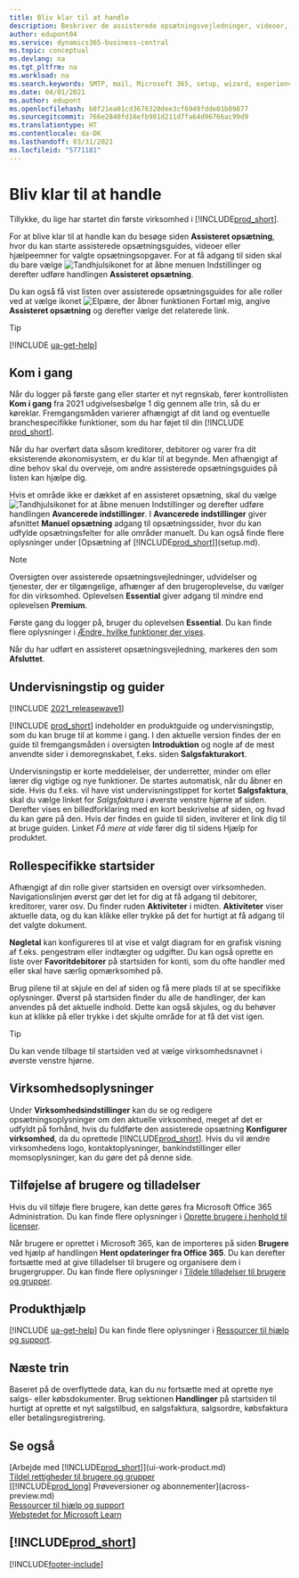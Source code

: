 ```yaml
---
title: Bliv klar til at handle
description: Beskriver de assisterede opsætningsvejledninger, videoer, Hjælp-emner og sider, der hjælper dig i gang med at bruge Business Central.
author: edupont04
ms.service: dynamics365-business-central
ms.topic: conceptual
ms.devlang: na
ms.tgt_pltfrm: na
ms.workload: na
ms.search.keywords: SMTP, mail, Microsoft 365, setup, wizard, experience
ms.date: 04/01/2021
ms.author: edupont
ms.openlocfilehash: b8f21ea01cd3676320dee3cf6949fdde01b09877
ms.sourcegitcommit: 766e2840fd16efb901d211d7fa64d96766ac99d9
ms.translationtype: HT
ms.contentlocale: da-DK
ms.lasthandoff: 03/31/2021
ms.locfileid: "5771181"
---
```

# <a name="getting-ready-for-doing-business"></a>Bliv klar til at handle

Tillykke, du lige har startet din første virksomhed i [!INCLUDE[prod_short](includes/prod_short.md)].

For at blive klar til at handle kan du besøge siden **Assisteret opsætning**, hvor du kan starte assisterede opsætningsguides, videoer eller hjælpeemner for valgte opsætningsopgaver. For at få adgang til siden skal du bare vælge ![Tandhjulsikonet for at åbne menuen Indstillinger](media/ui-experience/settings_icon_small.png) og derefter udføre handlingen **Assisteret opsætning**.

Du kan også få vist listen over assisterede opsætningsguides for alle roller ved at vælge ikonet ![Elpære, der åbner funktionen Fortæl mig](media/ui-search/search_small.png "Fortæl mig, hvad du vil foretage dig"), angive **Assisteret opsætning** og derefter vælge det relaterede link.  

> [!TIP]
> [!INCLUDE [ua-get-help](includes/ua-get-help.md)]

## <a name="get-started"></a>Kom i gang

Når du logger på første gang eller starter et nyt regnskab, fører kontrollisten **Kom i gang** fra 2021 udgivelsesbølge 1 dig gennem alle trin, så du er køreklar. Fremgangsmåden varierer afhængigt af dit land og eventuelle branchespecifikke funktioner, som du har føjet til din [!INCLUDE [prod_short](includes/prod_short.md)].  

Når du har overført data såsom kreditorer, debitorer og varer fra dit eksisterende økonomisystem, er du klar til at begynde. Men afhængigt af dine behov skal du overveje, om andre assisterede opsætningsguides på listen kan hjælpe dig.

Hvis et område ikke er dækket af en assisteret opsætning, skal du vælge ![Tandhjulsikonet for at åbne menuen Indstillinger](media/ui-experience/settings_icon_small.png) og derefter udføre handlingen **Avancerede indstillinger**. I **Avancerede indstillinger** giver afsnittet **Manuel opsætning** adgang til opsætningssider, hvor du kan udfylde opsætningsfelter for alle områder manuelt. Du kan også finde flere oplysninger under [Opsætning af [!INCLUDE[prod_short](includes/prod_short.md)]](setup.md).

> [!NOTE]  
> Oversigten over assisterede opsætningsvejledninger, udvidelser og tjenester, der er tilgængelige, afhænger af den brugeroplevelse, du vælger for din virksomhed. Oplevelsen **Essential** giver adgang til mindre end oplevelsen **Premium**.
>
> Første gang du logger på, bruger du oplevelsen **Essential**. Du kan finde flere oplysninger i [Ændre, hvilke funktioner der vises](ui-experiences.md).

Når du har udført en assisteret opsætningsvejledning, markeres den som **Afsluttet**. <!--VERIFY-->  

## <a name="teaching-tips-and-tours"></a>Undervisningstip og guider

[!INCLUDE [2021_releasewave1](includes/2021_releasewave1.md)]

[!INCLUDE [prod_short](includes/prod_short.md)] indeholder en produktguide og undervisningstip, som du kan bruge til at komme i gang. I den aktuelle version findes der en guide til fremgangsmåden i oversigten **Introduktion** og nogle af de mest anvendte sider i demoregnskabet, f.eks. siden **Salgsfakturakort**.  

Undervisningstip er korte meddelelser, der underretter, minder om eller lærer dig vigtige og nye funktioner. De startes automatisk, når du åbner en side. Hvis du f.eks. vil have vist undervisningstippet for kortet **Salgsfaktura**, skal du vælge linket for *Salgsfaktura* i øverste venstre hjørne af siden. Derefter vises en billedforklaring med en kort beskrivelse af siden, og hvad du kan gøre på den. Hvis der findes en guide til siden, inviterer et link dig til at bruge guiden. Linket *Få mere at vide* fører dig til sidens Hjælp for produktet.

## <a name="role-specific-home-pages"></a>Rollespecifikke startsider

Afhængigt af din rolle giver startsiden en oversigt over virksomheden. Navigationslinjen øverst gør det let for dig at få adgang til debitorer, kreditorer, varer osv. Du finder ruden **Aktiviteter** i midten. **Aktiviteter** viser aktuelle data, og du kan klikke eller trykke på det for hurtigt at få adgang til det valgte dokument.

**Nøgletal** kan konfigureres til at vise et valgt diagram for en grafisk visning af f.eks. pengestrøm eller indtægter og udgifter. Du kan også oprette en liste over **Favoritdebitorer** på startsiden for konti, som du ofte handler med eller skal have særlig opmærksomhed på.

Brug pilene til at skjule en del af siden og få mere plads til at se specifikke oplysninger. Øverst på startsiden finder du alle de handlinger, der kan anvendes på det aktuelle indhold. Dette kan også skjules, og du behøver kun at klikke på eller trykke i det skjulte område for at få det vist igen.

> [!TIP]  
> Du kan vende tilbage til startsiden ved at vælge virksomhedsnavnet i øverste venstre hjørne.

## <a name="company-information"></a>Virksomhedsoplysninger

Under **Virksomhedsindstillinger** kan du se og redigere opsætningsoplysninger om den aktuelle virksomhed, meget af det er udfyldt på forhånd, hvis du fuldførte den assisterede opsætning **Konfigurer virksomhed**, da du oprettede [!INCLUDE[prod_short](includes/prod_short.md)]. Hvis du vil ændre virksomhedens logo, kontaktoplysninger, bankindstillinger eller momsoplysninger, kan du gøre det på denne side.  

## <a name="adding-users-and-permissions"></a>Tilføjelse af brugere og tilladelser

Hvis du vil tilføje flere brugere, kan dette gøres fra Microsoft Office 365 Administration. Du kan finde flere oplysninger i [Oprette brugere i henhold til licenser](ui-how-users-permissions.md).

Når brugere er oprettet i Microsoft 365, kan de importeres på siden **Brugere** ved hjælp af handlingen **Hent opdateringer fra Office 365**. Du kan derefter fortsætte med at give tilladelser til brugere og organisere dem i brugergrupper. Du kan finde flere oplysninger i [Tildele tilladelser til brugere og grupper](ui-define-granular-permissions.md).  

## <a name="product-help"></a>Produkthjælp

[!INCLUDE [ua-get-help](includes/ua-get-help.md)] Du kan finde flere oplysninger i [Ressourcer til hjælp og support](product-help-and-support.md).  

## <a name="next-steps"></a>Næste trin

Baseret på de overflyttede data, kan du nu fortsætte med at oprette nye salgs- eller købsdokumenter. Brug sektionen **Handlinger** på startsiden til hurtigt at oprette et nyt salgstilbud, en salgsfaktura, salgsordre, købsfaktura eller betalingsregistrering.

## <a name="see-also"></a>Se også

[Arbejde med [!INCLUDE[prod_short](includes/prod_short.md)]](ui-work-product.md)  
[Tildel rettigheder til brugere og grupper](ui-define-granular-permissions.md)  
[[!INCLUDE[prod_long](includes/prod_long.md)] Prøveversioner og abonnementer](across-preview.md)  
[Ressourcer til hjælp og support](product-help-and-support.md)  
[Webstedet for Microsoft Learn](/learn/dynamics365/business-central?WT.mc_id=dyn365bc_landingpage-docs)  

## [!INCLUDE[prod_short](includes/free_trial_md.md)]  

[!INCLUDE[footer-include](includes/footer-banner.md)]